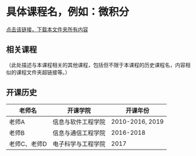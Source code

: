 # 具体课程名，例如：微积分

[点击该链接，下载本文件夹所有内容]()

## 相关课程

（此处描述与本课程相关的其他课程，包括但不限于本课程的历史课程名，内容相似的课程文件夹超链接等。）

## 开课历史

老师名|开课学院|开课年份|
---|---|---
老师A|信息与软件工程学院|2010-2016, 2019
老师B|信息与通信工程学院|2016-2018
老师C、老师D|电子科学与工程学院|2017
